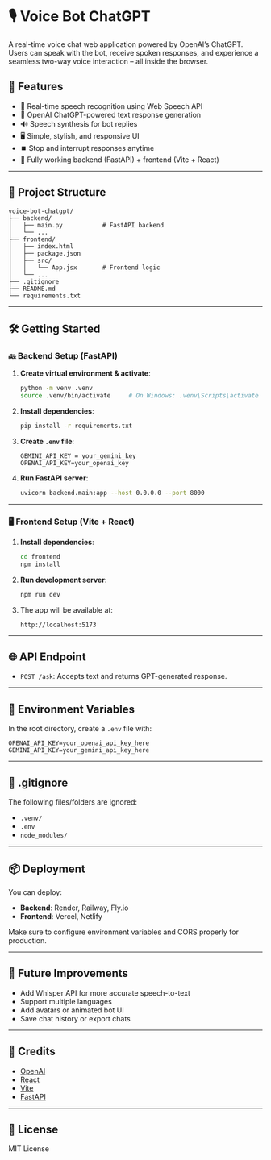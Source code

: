 # 🎙️ Voice Bot ChatGPT

A real-time voice chat web application powered by OpenAI’s ChatGPT. Users can speak with the bot, receive spoken responses, and experience a seamless two-way voice interaction – all inside the browser.

## 🔧 Features

- 🎤 Real-time speech recognition using Web Speech API
- 🤖 OpenAI ChatGPT-powered text response generation
- 🔊 Speech synthesis for bot replies
- 🖥️ Simple, stylish, and responsive UI
- ⏹️ Stop and interrupt responses anytime
- 🚀 Fully working backend (FastAPI) + frontend (Vite + React)

---

## 📁 Project Structure

```
voice-bot-chatgpt/
├── backend/
│   ├── main.py           # FastAPI backend
│   └── ...
├── frontend/
│   ├── index.html
│   ├── package.json
│   ├── src/
│   │   └── App.jsx       # Frontend logic
│   └── ...
├── .gitignore
├── README.md
└── requirements.txt
```

---

## 🛠️ Getting Started

### 🔙 Backend Setup (FastAPI)

1. **Create virtual environment & activate**:
   ```bash
   python -m venv .venv
   source .venv/bin/activate     # On Windows: .venv\Scripts\activate
   ```

2. **Install dependencies**:
   ```bash
   pip install -r requirements.txt
   ```

3. **Create `.env` file**:
   ```env
   GEMINI_API_KEY = your_gemini_key
   OPENAI_API_KEY=your_openai_key
   ```

4. **Run FastAPI server**:
   ```bash
   uvicorn backend.main:app --host 0.0.0.0 --port 8000
   ```

---

### 🖥️ Frontend Setup (Vite + React)

1. **Install dependencies**:
   ```bash
   cd frontend
   npm install
   ```

2. **Run development server**:
   ```bash
   npm run dev
   ```

3. The app will be available at:
   ```
   http://localhost:5173
   ```

---

## 🌐 API Endpoint

- `POST /ask`: Accepts text and returns GPT-generated response.

---

## 🧩 Environment Variables

In the root directory, create a `.env` file with:

```env
OPENAI_API_KEY=your_openai_api_key_here
GEMINI_API_KEY=your_gemini_api_key_here
```

---

## 🚫 .gitignore

The following files/folders are ignored:

- `.venv/`
- `.env`
- `node_modules/`

---

## 📦 Deployment

You can deploy:

- **Backend**: Render, Railway, Fly.io
- **Frontend**: Vercel, Netlify

Make sure to configure environment variables and CORS properly for production.

---

## 🧠 Future Improvements

- Add Whisper API for more accurate speech-to-text
- Support multiple languages
- Add avatars or animated bot UI
- Save chat history or export chats

---

## 🙌 Credits

- [OpenAI](https://openai.com/)
- [React](https://reactjs.org/)
- [Vite](https://vitejs.dev/)
- [FastAPI](https://fastapi.tiangolo.com/)

---

## 📜 License

MIT License
